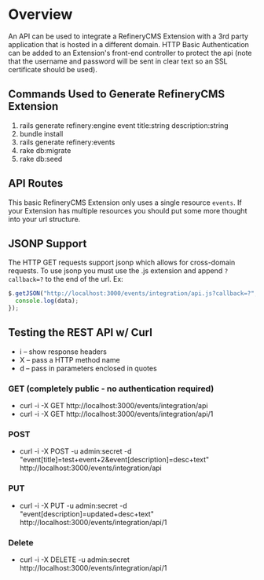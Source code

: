 # Overview
An API can be used to integrate a RefineryCMS Extension with a 3rd party application that is 
hosted in a different domain. HTTP Basic Authentication can be added to an Extension's front-end 
controller to protect the api (note that the username and password will be sent in clear text so
an SSL certificate should be used).


## Commands Used to Generate RefineryCMS Extension
1. rails generate refinery:engine event title:string description:string
2. bundle install
3. rails generate refinery:events
4. rake db:migrate
5. rake db:seed


## API Routes
This basic RefineryCMS Extension only uses a single resource `events`. If your Extension has 
multiple resources you should put some more thought into your url structure.


## JSONP Support
The HTTP GET requests support jsonp which allows for cross-domain requests. To use jsonp you 
must use the .js extension and append `?callback=?` to the end of the url. Ex:
```javascript
$.getJSON("http://localhost:3000/events/integration/api.js?callback=?", function(data) {
  console.log(data);
});​
```


## Testing the REST API w/ Curl 
* i – show response headers
* X – pass a HTTP method name
* d – pass in parameters enclosed in quotes


### GET (completely public - no authentication required)
* curl -i -X GET http://localhost:3000/events/integration/api
* curl -i -X GET http://localhost:3000/events/integration/api/1

### POST
* curl -i -X POST -u admin:secret -d "event[title]=test+event+2&event[description]=desc+text" 
http://localhost:3000/events/integration/api

### PUT
* curl -i -X PUT -u admin:secret -d "event[description]=updated+desc+text" 
http://localhost:3000/events/integration/api/1

### Delete
* curl -i -X DELETE -u admin:secret http://localhost:3000/events/integration/api/1
